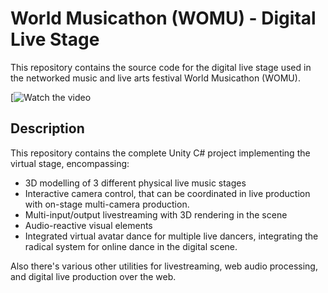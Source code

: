 # World Musicathon (WOMU) - Digital Live Stage

This repository contains the source code for the digital live stage used in the networked music and live arts festival World Musicathon (WOMU).



[![Watch the video](https://youtu.be/lOamHh26ylY)

## Description

This repository contains the complete Unity C# project implementing the virtual stage, encompassing:
- 3D modelling of 3 different physical live music stages
- Interactive camera control, that can be coordinated in live production with on-stage multi-camera production.
- Multi-input/output livestreaming with 3D rendering in the scene
- Audio-reactive visual elements
- Integrated virtual avatar dance for multiple live dancers, integrating the radical system for online dance in the digital scene.

Also there's various other utilities for livestreaming, web audio processing, and digital live production over the web.
